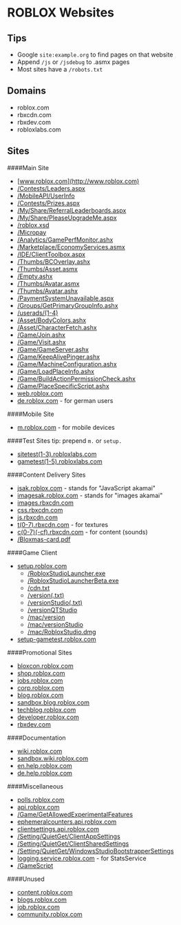 ROBLOX Websites
=
Tips
-
* Google `site:example.org` to find pages on that website
* Append `/js` or `/jsdebug` to .asmx pages
* Most sites have a `/robots.txt`

Domains
-
* roblox.com
* rbxcdn.com
* rbxdev.com
* robloxlabs.com

Sites
-

####Main Site
* [www.roblox.com](http://www.roblox.com)
 * [/Contests/Leaders.aspx](http://www.roblox.com/Contests/Leaders.aspx?id=42)
 * [/MobileAPI/UserInfo](http://www.roblox.com/mobileapi/userinfo)
 * [/Contests/Prizes.aspx](http://www.roblox.com/Contests/Prizes.aspx?id=42)
 * [/My/Share/ReferralLeaderboards.aspx](http://www.roblox.com/My/Share/ReferralLeaderboards.aspx)
 * [/My/Share/PleaseUpgradeMe.aspx](http://www.roblox.com/My/Share/PleaseUpgradeMe.aspx)
 * [/roblox.xsd](http://www.roblox.com/roblox.xsd)
 * [/Micropay](http://www.roblox.com/Micropay/)
 * [/Analytics/GamePerfMonitor.ashx](http://www.roblox.com/Analytics/GamePerfMonitor.ashx)
 * [/Marketplace/EconomyServices.asmx](http://www.roblox.com/Marketplace/EconomyServices.asmx)
 * [/IDE/ClientToolbox.aspx](http://www.roblox.com/IDE/ClientToolbox.aspx)
 * [/Thumbs/BCOverlay.ashx](http://www.roblox.com/Thumbs/BCOverlay.ashx?username=Shedletsky)
 * [/Thumbs/Asset.asmx](http://www.roblox.com/Thumbs/Asset.asmx)
 * [/Empty.ashx](http://www.roblox.com/Empty.aspx)
 * [/Thumbs/Avatar.asmx](http://www.roblox.com/Thumbs/Avatar.asmx)
 * [/Thumbs/Avatar.ashx](http://www.roblox.com/Thumbs/Avatar.ashx?x=64&y=64&format=png&username=Shedletsky)
 * [/PaymentSystemUnavailable.aspx](http://www.roblox.com/PaymentSystemUnavailable.aspx)
 * [/Groups/GetPrimaryGroupInfo.ashx](http://www.roblox.com/Groups/GetPrimaryGroupInfo.ashx?Users=Shedletsky)
 * [/userads/(1-4)](http://www.roblox.com/userads/1)
 * [/Asset/BodyColors.ashx](http://www.roblox.com/Asset/BodyColors.ashx?userId=261)
 * [/Asset/CharacterFetch.ashx](http://www.roblox.com/Asset/CharacterFetch.ashx?userId=261)
 * [/Game/Join.ashx](http://www.roblox.com/Game/Join.ashx?placeId=1818)
 * [/Game/Visit.ashx](http://www.roblox.com/Game/Visit.ashx?placeId=1818)
 * [/Game/GameServer.ashx](http://www.roblox.com/Game/GameServer.ashx)
 * [/Game/KeepAlivePinger.ashx](http://www.roblox.com/Game/KeepAlivePinger.ashx)
 * [/Game/MachineConfiguration.ashx](http://www.roblox.com/Game/MachineConfiguration.ashx)
 * [/Game/LoadPlaceInfo.ashx](http://www.roblox.com/Game/LoadPlaceInfo.ashx?placeId=1818)
 * [/Game/BuildActionPermissionCheck.ashx](http://www.roblox.com/Game/BuildActionPermissionCheck.ashx?assetId=1818&userId=261&isSolo=true)
 * [/Game/PlaceSpecificScript.ashx](http://www.roblox.com/Game/PlaceSpecificScript.ashx?placeId=1818)
* [web.roblox.com](http://web.roblox.com)
* [de.roblox.com](http://de.roblox.com) - for german users

####Mobile Site
* [m.roblox.com](http://m.roblox.com) - for mobile devices

####Test Sites
tip: prepend `m.` or `setup.`
* [sitetest(1-3).robloxlabs.com](http://sitetest1.robloxlabs.com)
* [gametest(1-5).robloxlabs.com](http://gametest1.robloxlabs.com)

####Content Delivery Sites
* [jsak.roblox.com](http://jsak.roblox.com) - stands for "JavaScript akamai"
* [imagesak.roblox.com](http://imagesak.roblox.com) - stands for "images akamai"
* [images.rbxcdn.com](http://images.rbxcdn.com)
* [css.rbxcdn.com](http://css.rbxcdn.com)
* [js.rbxcdn.com](http://js.rbxcdn.com)
* [t(0-7).rbxcdn.com](http://t0.rbxcdn.com) - for textures
* [c(0-7)(-cf).rbxcdn.com](http://c0.rbxcdn.com) - for content (sounds)
 *  [/Bloxmas-card.pdf](http://c0.rbxcdn.com/Bloxmas-card.pdf)

####Game Client
* [setup.roblox.com](http://setup.roblox.com)
  * [/RobloxStudioLauncher.exe](http://setup.roblox.com/RobloxStudioLauncher.exe)
  * [/RobloxStudioLauncherBeta.exe](http://setup.roblox.com/RobloxStudioLauncherBeta.exe)
  * [/cdn.txt](http://setup.roblox.com/cdn.txt)
  *	[/version(.txt)](http://setup.roblox.com/version)
  *	[/versionStudio(.txt)](http://setup.roblox.com/versionStudio)
  *	[/versionQTStudio](http://setup.roblox.com/versionQTStudio)
  *	[/mac/version](http://setup.roblox.com/mac/version)
  *	[/mac/versionStudio](http://setup.roblox.com/mac/versionStudio)
  *	[/mac/RobloxStudio.dmg](http://setup.roblox.com/mac/RobloxStudio.dmg)
* [setup-gametest.roblox.com](http://setup-gametest.roblox.com)

####Promotional Sites
* [bloxcon.roblox.com](http://bloxcon.roblox.com)
* [shop.roblox.com](http://shop.roblox.com)
* [jobs.roblox.com](http://jobs.roblox.com)
* [corp.roblox.com](http://corp.roblox.com)
* [blog.roblox.com](http://blog.roblox.com)
* [sandbox.blog.roblox.com](http://sandbox.blog.roblox.com)
* [techblog.roblox.com](http://techblog.roblox.com)
* [developer.roblox.com](http://developer.roblox.com)
* [rbxdev.com](http://rbxdev.com)

####Documentation
* [wiki.roblox.com](http://wiki.roblox.com)
* [sandbox.wiki.roblox.com](http://sandbox.wiki.roblox.com)
* [en.help.roblox.com](http://en.help.roblox.com)
* [de.help.roblox.com](http://de.help.roblox.com)

####Miscellaneous
* [polls.roblox.com](http://polls.roblox.com)
* [api.roblox.com](http://api.roblox.com/docs)
 * [/Game/GetAllowedExperimentalFeatures](http://api.roblox.com/Game/GetAllowedExperimentalFeatures?placeId=1818)
* [ephemeralcounters.api.roblox.com](http://ephemeralcounters.api.roblox.com)
* [clientsettings.api.roblox.com](http://clientsettings.api.roblox.com)
 * [/Setting/QuietGet/ClientAppSettings](http://clientsettings.api.roblox.com/Setting/QuietGet/ClientAppSettings/?apiKey=D6925E56-BFB9-4908-AAA2-A5B1EC4B2D79)
 * [/Setting/QuietGet/ClientSharedSettings](http://clientsettings.api.roblox.com/Setting/QuietGet/ClientSharedSettings/?apiKey=D6925E56-BFB9-4908-AAA2-A5B1EC4B2D79)
 * [/Setting/QuietGet/WindowsStudioBootstrapperSettings](http://clientsettings.api.roblox.com/Setting/QuietGet/WindowsStudioBootstrapperSettings/?apiKey=76E5A40C-3AE1-4028-9F10-7C62520BD94F)
* [logging.service.roblox.com](http://logging.service.roblox.com) - for StatsService
 * [/GameScript](http://logging.service.roblox.com/GameScript)

####Unused
* [content.roblox.com](http://content.roblox.com)
* [blogs.roblox.com](http://blogs.roblox.com)
* [job.roblox.com](http://job.roblox.com)
* [community.roblox.com](http://community.roblox.com)

